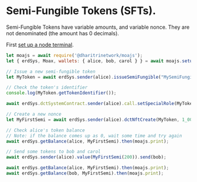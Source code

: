 # Semi-Fungible Tokens (SFTs).

Semi-Fungible Tokens have variable amounts, and variable nonce. They are not denominated (the amount has 0 decimals).

First [set up a node terminal](../../../../tutorial/src/interaction/interaction-basic.md).

```javascript
let moajs = await require('@dharitrinetwork/moajs');
let { erdSys, Moax, wallets: { alice, bob, carol } } = await moajs.setupInteractive("local-testnet");

// Issue a new semi-fungible token
let MyToken = await erdSys.sender(alice).issueSemiFungible("MySemiFungibleToken", "MYTOKEN");

// Check the token's identifier
console.log(MyToken.getTokenIdentifier());

await erdSys.dctSystemContract.sender(alice).call.setSpecialRole(MyToken, alice, "DCTRoleNFTCreate", "DCTRoleNFTAddQuantity");

// Create a new nonce
let MyFirstSemi = await erdSys.sender(alice).dctNftCreate(MyToken, 1_000, "MyFirstSemi", 0, "", "", "https://example.com");

// Check alice's token balance
// Note: if the balance comes up as 0, wait some time and try again
await erdSys.getBalance(alice, MyFirstSemi).then(moajs.print);

// Send some tokens to bob and carol
await erdSys.sender(alice).value(MyFirstSemi(200)).send(bob);

await erdSys.getBalance(alice, MyFirstSemi).then(moajs.print);
await erdSys.getBalance(bob, MyFirstSemi).then(moajs.print);

```
